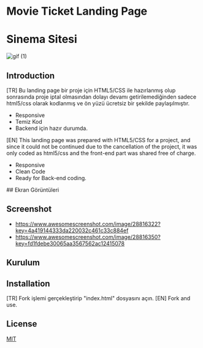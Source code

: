 # Movie Ticket Landing Page
# Sinema Sitesi

![gif (1)](https://user-images.githubusercontent.com/53059811/175771119-d88a9801-1e70-40ce-91af-fabe1217d751.gif)


## Introduction

[TR]
Bu landing page bir proje için HTML5/CSS ile hazırlanmış olup sonrasında proje iptal olmasından dolayı devamı getirilemediğinden sadece html5/css olarak kodlanmış ve ön yüzü ücretsiz bir şekilde paylaşılmıştır.

- Responsive
- Temiz Kod
- Backend için hazır durumda.


[EN]
This landing page was prepared with HTML5/CSS for a project, and since it could not be continued due to the cancellation of the project, it was only coded as html5/css and the front-end part was shared free of charge.

- Responsive
- Clean Code
- Ready for Back-end coding.

## Ekran Görüntüleri
## Screenshot
- https://www.awesomescreenshot.com/image/28816322?key=4a419144333da220032c461c33c884ef
- https://www.awesomescreenshot.com/image/28816350?key=fd1fdebe30065aa3567562ac12415078


## Kurulum
## Installation

[TR] Fork işlemi gerçekleştirip "index.html" dosyasını açın.
[EN] Fork and use.


## License
[MIT](https://choosealicense.com/licenses/mit/)
